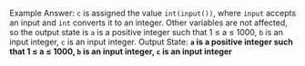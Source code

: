 Example Answer:
`c` is assigned the value `int(input())`, where `input` accepts an input and `int` converts it to an integer. Other variables are not affected, so the output state is `a` is a positive integer such that 1 ≤ a ≤ 1000, `b` is an input integer, `c` is an input integer.
Output State: **`a` is a positive integer such that 1 ≤ a ≤ 1000, `b` is an input integer, `c` is an input integer**